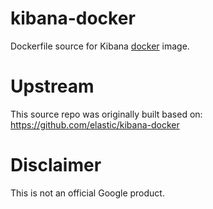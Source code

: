 kibana-docker
============

Dockerfile source for Kibana [docker](https://docker.io) image.

# Upstream
This source repo was originally built based on:
https://github.com/elastic/kibana-docker

# Disclaimer
This is not an official Google product.
